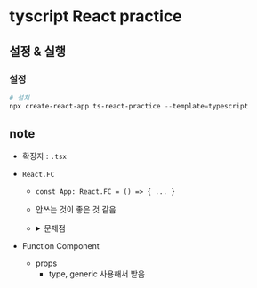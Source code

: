# tyscript React practice

## 설정 & 실행

### 설정

```powershell
# 설치
npx create-react-app ts-react-practice --template=typescript
```

## note

* 확장자 : ```.tsx```

* ```React.FC```
    * ```const App: React.FC = () => { ... }```
    * 안쓰는 것이 좋은 것 같음  
    * <details>
        <summary>문제점</summary>
   
        * Greeting.tsx
            ```ts
            import React from 'react';

            type GreetingProps = {
                name: string;
                mark: string;
            }

            // props : generic 사용
            const Greetings: React.FC<GreetingProps> = ({name, mark}) => (
                <div>Hello, {name} {mark}</div>
            )

            Greetings.defaultProps = {
                mark: '!'
            };

            export default Greetings;
            ```
            * defaultProps로 넣었음에도 불구하고 ```<Greetings name="Hello" />```를 하게 되면 mark가 없다며 에러남
    </details>

* Function Component
    * props
        * type, generic 사용해서 받음

